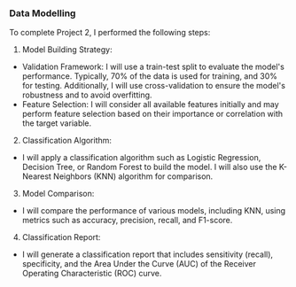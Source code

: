 ### Data Modelling

To complete Project 2, I performed the following steps:

1. Model Building Strategy:
* Validation Framework: I will use a train-test split to evaluate the model's performance. Typically, 70% of the data is used for training, and 30% for testing. Additionally, I will use cross-validation to ensure the model's robustness and to avoid overfitting.
* Feature Selection: I will consider all available features initially and may perform feature selection based on their importance or correlation with the target variable.

2. Classification Algorithm:
* I will apply a classification algorithm such as Logistic Regression, Decision Tree, or Random Forest to build the model. I will also use the K-Nearest Neighbors (KNN) algorithm for comparison.

3. Model Comparison:
* I will compare the performance of various models, including KNN, using metrics such as accuracy, precision, recall, and F1-score.

4. Classification Report:
* I will generate a classification report that includes sensitivity (recall), specificity, and the Area Under the Curve (AUC) of the Receiver Operating Characteristic (ROC) curve.
